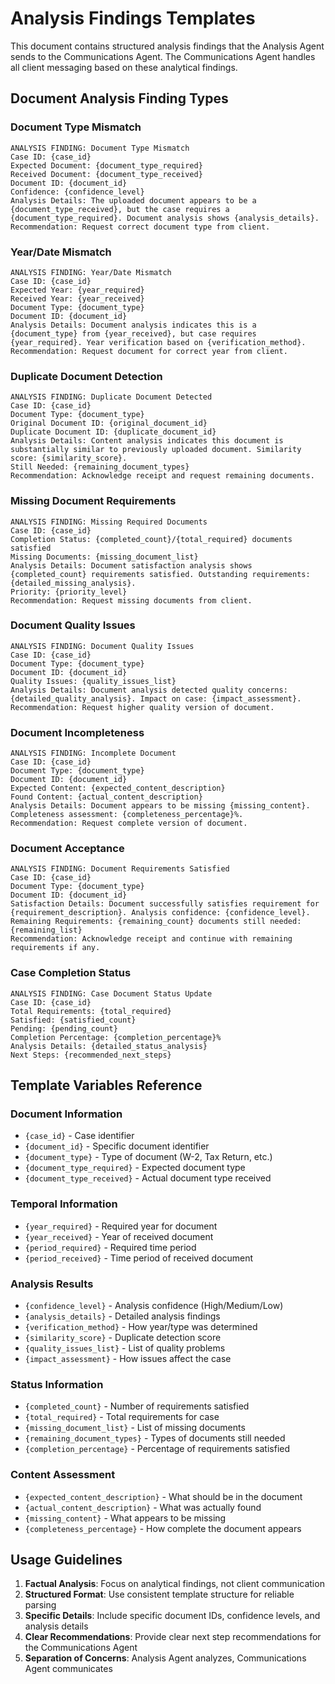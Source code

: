 # Analysis Findings Templates

This document contains structured analysis findings that the Analysis Agent sends to the Communications Agent. The Communications Agent handles all client messaging based on these analytical findings.

## Document Analysis Finding Types

### Document Type Mismatch
```
ANALYSIS FINDING: Document Type Mismatch
Case ID: {case_id}
Expected Document: {document_type_required}
Received Document: {document_type_received} 
Document ID: {document_id}
Confidence: {confidence_level}
Analysis Details: The uploaded document appears to be a {document_type_received}, but the case requires a {document_type_required}. Document analysis shows {analysis_details}.
Recommendation: Request correct document type from client.
```

### Year/Date Mismatch
```
ANALYSIS FINDING: Year/Date Mismatch
Case ID: {case_id}
Expected Year: {year_required}
Received Year: {year_received}
Document Type: {document_type}
Document ID: {document_id}
Analysis Details: Document analysis indicates this is a {document_type} from {year_received}, but case requires {year_required}. Year verification based on {verification_method}.
Recommendation: Request document for correct year from client.
```

### Duplicate Document Detection
```
ANALYSIS FINDING: Duplicate Document Detected
Case ID: {case_id}
Document Type: {document_type}
Original Document ID: {original_document_id}
Duplicate Document ID: {duplicate_document_id}
Analysis Details: Content analysis indicates this document is substantially similar to previously uploaded document. Similarity score: {similarity_score}.
Still Needed: {remaining_document_types}
Recommendation: Acknowledge receipt and request remaining documents.
```

### Missing Document Requirements
```
ANALYSIS FINDING: Missing Required Documents
Case ID: {case_id}
Completion Status: {completed_count}/{total_required} documents satisfied
Missing Documents: {missing_document_list}
Analysis Details: Document satisfaction analysis shows {completed_count} requirements satisfied. Outstanding requirements: {detailed_missing_analysis}.
Priority: {priority_level}
Recommendation: Request missing documents from client.
```

### Document Quality Issues
```
ANALYSIS FINDING: Document Quality Issues
Case ID: {case_id}
Document Type: {document_type}
Document ID: {document_id}
Quality Issues: {quality_issues_list}
Analysis Details: Document analysis detected quality concerns: {detailed_quality_analysis}. Impact on case: {impact_assessment}.
Recommendation: Request higher quality version of document.
```

### Document Incompleteness
```
ANALYSIS FINDING: Incomplete Document
Case ID: {case_id}
Document Type: {document_type}
Document ID: {document_id}
Expected Content: {expected_content_description}
Found Content: {actual_content_description}
Analysis Details: Document appears to be missing {missing_content}. Completeness assessment: {completeness_percentage}%.
Recommendation: Request complete version of document.
```

### Document Acceptance
```
ANALYSIS FINDING: Document Requirements Satisfied
Case ID: {case_id}
Document Type: {document_type}
Document ID: {document_id}
Satisfaction Details: Document successfully satisfies requirement for {requirement_description}. Analysis confidence: {confidence_level}.
Remaining Requirements: {remaining_count} documents still needed: {remaining_list}
Recommendation: Acknowledge receipt and continue with remaining requirements if any.
```

### Case Completion Status
```
ANALYSIS FINDING: Case Document Status Update
Case ID: {case_id}
Total Requirements: {total_required}
Satisfied: {satisfied_count}
Pending: {pending_count}
Completion Percentage: {completion_percentage}%
Analysis Details: {detailed_status_analysis}
Next Steps: {recommended_next_steps}
```

## Template Variables Reference

### Document Information
- `{case_id}` - Case identifier
- `{document_id}` - Specific document identifier
- `{document_type}` - Type of document (W-2, Tax Return, etc.)
- `{document_type_required}` - Expected document type
- `{document_type_received}` - Actual document type received

### Temporal Information
- `{year_required}` - Required year for document
- `{year_received}` - Year of received document
- `{period_required}` - Required time period
- `{period_received}` - Time period of received document

### Analysis Results
- `{confidence_level}` - Analysis confidence (High/Medium/Low)
- `{analysis_details}` - Detailed analysis findings
- `{verification_method}` - How year/type was determined
- `{similarity_score}` - Duplicate detection score
- `{quality_issues_list}` - List of quality problems
- `{impact_assessment}` - How issues affect the case

### Status Information
- `{completed_count}` - Number of requirements satisfied
- `{total_required}` - Total requirements for case
- `{missing_document_list}` - List of missing documents
- `{remaining_document_types}` - Types of documents still needed
- `{completion_percentage}` - Percentage of requirements satisfied

### Content Assessment
- `{expected_content_description}` - What should be in the document
- `{actual_content_description}` - What was actually found
- `{missing_content}` - What appears to be missing
- `{completeness_percentage}` - How complete the document appears

## Usage Guidelines

1. **Factual Analysis**: Focus on analytical findings, not client communication
2. **Structured Format**: Use consistent template structure for reliable parsing
3. **Specific Details**: Include specific document IDs, confidence levels, and analysis details
4. **Clear Recommendations**: Provide clear next step recommendations for the Communications Agent
5. **Separation of Concerns**: Analysis Agent analyzes, Communications Agent communicates